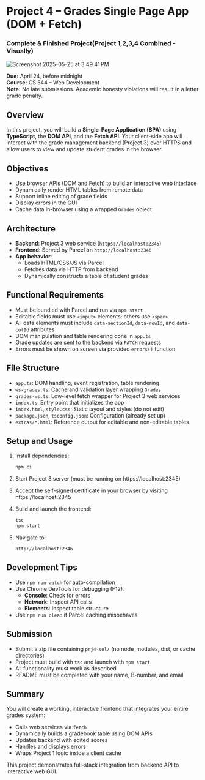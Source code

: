 # Project 4 – Grades Single Page App (DOM + Fetch)

### Complete & Finished Project(Project 1,2,3,4 Combined - Visually)
![Screenshot 2025-05-25 at 3 49 41 PM](https://github.com/user-attachments/assets/7ac24add-9c73-4e27-b479-4369c2827b66)



**Due:** April 24, before midnight  
**Course:** CS 544 – Web Development  
**Note:** No late submissions. Academic honesty violations will result in a letter grade penalty.

## Overview

In this project, you will build a **Single-Page Application (SPA)** using **TypeScript**, the **DOM API**, and the **Fetch API**. Your client-side app will interact with the grade management backend (Project 3) over HTTPS and allow users to view and update student grades in the browser.

## Objectives

- Use browser APIs (DOM and Fetch) to build an interactive web interface
- Dynamically render HTML tables from remote data
- Support inline editing of grade fields
- Display errors in the GUI
- Cache data in-browser using a wrapped `Grades` object

## Architecture

- **Backend**: Project 3 web service (`https://localhost:2345`)
- **Frontend**: Served by Parcel on `http://localhost:2346`
- **App behavior**:
  - Loads HTML/CSS/JS via Parcel
  - Fetches data via HTTP from backend
  - Dynamically constructs a table of student grades

## Functional Requirements

- Must be bundled with Parcel and run via `npm start`
- Editable fields must use `<input>` elements; others use `<span>`
- All data elements must include `data-sectionId`, `data-rowId`, and `data-colId` attributes
- DOM manipulation and table rendering done in `app.ts`
- Grade updates are sent to the backend via `PATCH` requests
- Errors must be shown on screen via provided `errors()` function

## File Structure

- `app.ts`: DOM handling, event registration, table rendering
- `ws-grades.ts`: Cache and validation layer wrapping `Grades`
- `grades-ws.ts`: Low-level fetch wrapper for Project 3 web services
- `index.ts`: Entry point that initializes the app
- `index.html`, `style.css`: Static layout and styles (do not edit)
- `package.json`, `tsconfig.json`: Configuration (already set up)
- `extras/*.html`: Reference output for editable and non-editable tables

## Setup and Usage

1. Install dependencies:
   ```bash
   npm ci
   ```

2. Start Project 3 server (must be running on https://localhost:2345)

3. Accept the self-signed certificate in your browser by visiting https://localhost:2345

4. Build and launch the frontend:
   ```bash
   tsc
   npm start
   ```

5. Navigate to:
   ```
   http://localhost:2346
   ```

## Development Tips

- Use `npm run watch` for auto-compilation
- Use Chrome DevTools for debugging (F12):
  - **Console**: Check for errors
  - **Network**: Inspect API calls
  - **Elements**: Inspect table structure
- Use `npm run clean` if Parcel caching misbehaves

## Submission

- Submit a zip file containing `prj4-sol/` (no node_modules, dist, or cache directories)
- Project must build with `tsc` and launch with `npm start`
- All functionality must work as described
- README must be completed with your name, B-number, and email

## Summary

You will create a working, interactive frontend that integrates your entire grades system:
- Calls web services via `fetch`
- Dynamically builds a gradebook table using DOM APIs
- Updates backend with edited scores
- Handles and displays errors
- Wraps Project 1 logic inside a client cache

This project demonstrates full-stack integration from backend API to interactive web GUI.

